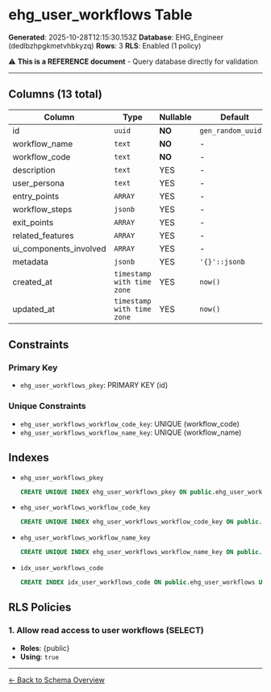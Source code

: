 # ehg_user_workflows Table

**Generated**: 2025-10-28T12:15:30.153Z
**Database**: EHG_Engineer (dedlbzhpgkmetvhbkyzq)
**Rows**: 3
**RLS**: Enabled (1 policy)

⚠️ **This is a REFERENCE document** - Query database directly for validation

---

## Columns (13 total)

| Column | Type | Nullable | Default | Description |
|--------|------|----------|---------|-------------|
| id | `uuid` | **NO** | `gen_random_uuid()` | - |
| workflow_name | `text` | **NO** | - | - |
| workflow_code | `text` | **NO** | - | - |
| description | `text` | YES | - | - |
| user_persona | `text` | YES | - | - |
| entry_points | `ARRAY` | YES | - | - |
| workflow_steps | `jsonb` | YES | - | - |
| exit_points | `ARRAY` | YES | - | - |
| related_features | `ARRAY` | YES | - | - |
| ui_components_involved | `ARRAY` | YES | - | - |
| metadata | `jsonb` | YES | `'{}'::jsonb` | - |
| created_at | `timestamp with time zone` | YES | `now()` | - |
| updated_at | `timestamp with time zone` | YES | `now()` | - |

## Constraints

### Primary Key
- `ehg_user_workflows_pkey`: PRIMARY KEY (id)

### Unique Constraints
- `ehg_user_workflows_workflow_code_key`: UNIQUE (workflow_code)
- `ehg_user_workflows_workflow_name_key`: UNIQUE (workflow_name)

## Indexes

- `ehg_user_workflows_pkey`
  ```sql
  CREATE UNIQUE INDEX ehg_user_workflows_pkey ON public.ehg_user_workflows USING btree (id)
  ```
- `ehg_user_workflows_workflow_code_key`
  ```sql
  CREATE UNIQUE INDEX ehg_user_workflows_workflow_code_key ON public.ehg_user_workflows USING btree (workflow_code)
  ```
- `ehg_user_workflows_workflow_name_key`
  ```sql
  CREATE UNIQUE INDEX ehg_user_workflows_workflow_name_key ON public.ehg_user_workflows USING btree (workflow_name)
  ```
- `idx_user_workflows_code`
  ```sql
  CREATE INDEX idx_user_workflows_code ON public.ehg_user_workflows USING btree (workflow_code)
  ```

## RLS Policies

### 1. Allow read access to user workflows (SELECT)

- **Roles**: {public}
- **Using**: `true`

---

[← Back to Schema Overview](../database-schema-overview.md)
